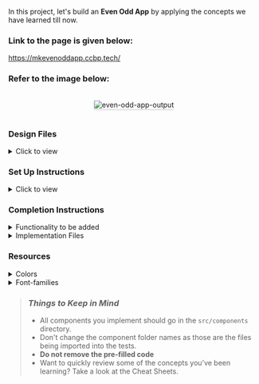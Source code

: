 In this project, let's build an **Even Odd App** by applying the concepts we have learned till now.

### Link to the page is given below:
https://mkevenoddapp.ccbp.tech/

### Refer to the image below:

<br/>
<div style="text-align: center;">
<img src="https://assets.ccbp.in/frontend/content/react-js/even-odd-app-output.gif" alt="even-odd-app-output" style="max-width:70%;box-shadow:0 2.8px 2.2px rgba(0, 0, 0, 0.12)">
</div>
<br/>

### Design Files

<details>
<summary>Click to view</summary>

- [Extra Small (Size < 576px), Small (Size >= 576px)](https://assets.ccbp.in/frontend/content/react-js/even-odd-sm-output.png)
- [Medium (Size >= 768px), Large (Size >= 992px) and Extra Large (Size >= 1200px)](https://assets.ccbp.in/frontend/content/react-js/even-odd-lg-output.png)

</details>

### Set Up Instructions

<details>
<summary>Click to view</summary>

- Download dependencies by running `npm install`
- Start up the app using `npm start`
</details>

### Completion Instructions

<details>
<summary>Functionality to be added</summary>
<br/>

The app must have the following functionalities

- Initially, the count should be **0** and **Count is Even** text should be displayed
- When the **Increment** button is clicked,
  - The count should be increased by a random value between 0 to 100
  - If the incremented count is an even number, then the **Count is Even** text should be displayed
  - If the incremented count is an odd number, then the **Count is Odd** text should be displayed

</details>

<details>
<summary>Implementation Files</summary>
<br/>

Use these files to complete the implementation:

- `src/components/EvenOddApp/index.js`
- `src/components/EvenOddApp/index.css`
</details>

### Resources

<details>
<summary>Colors</summary>

<br/>

<div style="background-color: #ff6e7f ; width: 150px; padding: 10px; color: white">Hex: #ff6e7f</div>
<div style="background-color: #bfe9ff ; width: 150px; padding: 10px; color: black">Hex: #bfe9ff</div>
<div style="background-color: #0f172a ; width: 150px; padding: 10px; color: white">Hex: #0f172a</div>
<div style="background-color: #334155 ; width: 150px; padding: 10px; color: white">Hex: #334155</div>
<div style="background-color: #ffffff ; width: 150px; padding: 10px; color: black">Hex: #ffffff</div>
<div style="background-color: #1e293b ; width: 150px; padding: 10px; color: white">Hex: #1e293b</div>

</details>

<details>
<summary>Font-families</summary>

- Roboto

</details>

> ### _Things to Keep in Mind_
>
> - All components you implement should go in the `src/components` directory.
> - Don't change the component folder names as those are the files being imported into the tests.
> - **Do not remove the pre-filled code**
> - Want to quickly review some of the concepts you’ve been learning? Take a look at the Cheat Sheets.
